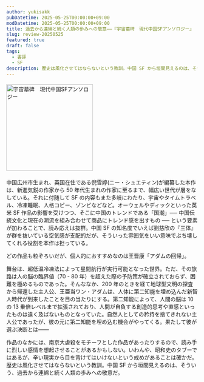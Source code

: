 ```yaml
---
author: yukisakk
pubDatetime: 2025-05-25T00:00:00+09:00
modDatetime: 2025-05-25T00:00:00+09:00
title: 過去から連綿と続く人類の歩みへの敬意——『宇宙墓碑　現代中国SFアンソロジー』
slug: review-20250525
featured: true
draft: false
tags:
  - 書評
  - SF
description: 歴史は風化させてはならないという教訓。中国 SF から垣間見えるのは、そういう、過去から連綿と続く人類の歩みへの敬意だ。
---
```


<div style="margin: 20px 0">
<a href="https://www.amazon.co.jp/dp/4150124787/ref=nosim?tag=revbooks03-22" class="inline-block" style="margin: 0; padding: 0; border-width: 0;">     
<img src="https://images-na.ssl-images-amazon.com/images/P/4150124787.09.LZZZZZZZ.jpg" alt="宇宙墓碑　現代中国SFアンソロジー" style="width: 228px; height: auto; border-radius: 0; margin: 0; padding: 0;"> 
</a>
</div>

中国広州市生まれ、英国在住である倪雪婷(ニー・シュエティン)が編纂した本作は、新進気鋭の作家から 50 年代生まれの作家に至るまで、幅広い世代が層をなしている。それに付随して SF の内容もまた多岐にわたり、宇宙やタイムトラベル、冷凍睡眠、人格コピー、ゾンビなどなど。オーウェルやディックといった英米 SF 作品の影響を受けつつ、そこに中国のトレンドである「国潮」── 中国伝統文化と現在の潮流を組み合わせて商品にトレンド感を出すもの ── という要素が加わることで、読み応えは抜群。中国 SF の知名度でいえば劉慈欣の『三体』が群を抜いている空気感が支配的だが、そういった雰囲気をいい意味でぶち壊してくれる役割を本作は担っている。

どの作品も粒ぞろいだが、個人的におすすめなのは王晋康「アダムの回帰」。

舞台は、超低温冷凍法によって星間航行が実行可能となった世界。ただ、その旅路は人の脳の臨界値（70 - 80 年）を超えた際の予防策が確立されておらず、困難を極めるものであった。そんななか、200 年のときを経て地球型文明の探査から帰還した主人公、王亜当ワン・アダムは、人体に第二知能を埋め込んだ新智人時代が到来したことを目の当たりにする。第二知能によって、人間の脳は 10 の 13 乗倍レベルまで拡張されており、人間が自負する創造的思考や直感といったものは遠く及ばないものとなっていた。自然人としての矜持を捨てきれない主人公であったが、彼の元に第二知能を埋め込む機会がやってくる。果たして彼が選ぶ決断とは——

作品のなかには、南京大虐殺をモチーフとした作品があったりするので、読み手に烈しい感情を想起させることがあるかもしない。いわんや、昭和史のタブーではあるが、辛い現実から目を背けてはいけないという戒めがあることは確かだ。歴史は風化させてはならないという教訓。中国 SF から垣間見えるのは、そういう、過去から連綿と続く人類の歩みへの敬意だ。
